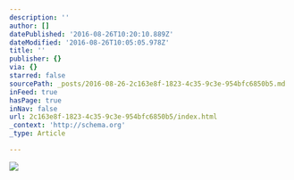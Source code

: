 ```yaml
---
description: ''
author: []
datePublished: '2016-08-26T10:20:10.889Z'
dateModified: '2016-08-26T10:05:05.978Z'
title: ''
publisher: {}
via: {}
starred: false
sourcePath: _posts/2016-08-26-2c163e8f-1823-4c35-9c3e-954bfc6850b5.md
inFeed: true
hasPage: true
inNav: false
url: 2c163e8f-1823-4c35-9c3e-954bfc6850b5/index.html
_context: 'http://schema.org'
_type: Article

---
```

![](https://the-grid-user-content.s3-us-west-2.amazonaws.com/ae6a2914-d9de-470d-9003-f59e69eba3fb.jpg)